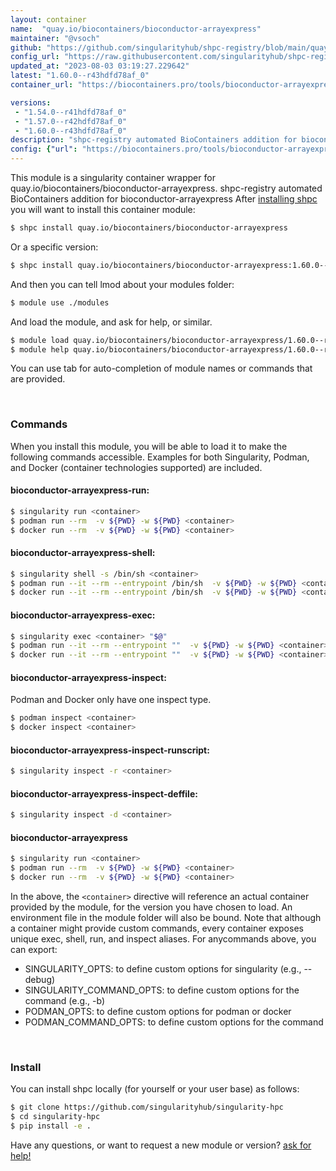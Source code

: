 ```yaml
---
layout: container
name:  "quay.io/biocontainers/bioconductor-arrayexpress"
maintainer: "@vsoch"
github: "https://github.com/singularityhub/shpc-registry/blob/main/quay.io/biocontainers/bioconductor-arrayexpress/container.yaml"
config_url: "https://raw.githubusercontent.com/singularityhub/shpc-registry/main/quay.io/biocontainers/bioconductor-arrayexpress/container.yaml"
updated_at: "2023-08-03 03:19:27.229642"
latest: "1.60.0--r43hdfd78af_0"
container_url: "https://biocontainers.pro/tools/bioconductor-arrayexpress"

versions:
 - "1.54.0--r41hdfd78af_0"
 - "1.57.0--r42hdfd78af_0"
 - "1.60.0--r43hdfd78af_0"
description: "shpc-registry automated BioContainers addition for bioconductor-arrayexpress"
config: {"url": "https://biocontainers.pro/tools/bioconductor-arrayexpress", "maintainer": "@vsoch", "description": "shpc-registry automated BioContainers addition for bioconductor-arrayexpress", "latest": {"1.60.0--r43hdfd78af_0": "sha256:41f2dbc6ba5702bc33940dfea73ad822fbfd53df817a68d1281ab0d61eef5367"}, "tags": {"1.54.0--r41hdfd78af_0": "sha256:0673ae8333fb0d0f189f294154d272036c2dff69a3da1d380cc19cc77ef2e662", "1.57.0--r42hdfd78af_0": "sha256:4776a6852841fe065948b9a63b6449d855860f91e57d7f11063d9bc7f4918ab4", "1.60.0--r43hdfd78af_0": "sha256:41f2dbc6ba5702bc33940dfea73ad822fbfd53df817a68d1281ab0d61eef5367"}, "docker": "quay.io/biocontainers/bioconductor-arrayexpress"}
---
```


This module is a singularity container wrapper for quay.io/biocontainers/bioconductor-arrayexpress.
shpc-registry automated BioContainers addition for bioconductor-arrayexpress
After [installing shpc](#install) you will want to install this container module:


```bash
$ shpc install quay.io/biocontainers/bioconductor-arrayexpress
```

Or a specific version:

```bash
$ shpc install quay.io/biocontainers/bioconductor-arrayexpress:1.60.0--r43hdfd78af_0
```

And then you can tell lmod about your modules folder:

```bash
$ module use ./modules
```

And load the module, and ask for help, or similar.

```bash
$ module load quay.io/biocontainers/bioconductor-arrayexpress/1.60.0--r43hdfd78af_0
$ module help quay.io/biocontainers/bioconductor-arrayexpress/1.60.0--r43hdfd78af_0
```

You can use tab for auto-completion of module names or commands that are provided.

<br>

### Commands

When you install this module, you will be able to load it to make the following commands accessible.
Examples for both Singularity, Podman, and Docker (container technologies supported) are included.

#### bioconductor-arrayexpress-run:

```bash
$ singularity run <container>
$ podman run --rm  -v ${PWD} -w ${PWD} <container>
$ docker run --rm  -v ${PWD} -w ${PWD} <container>
```

#### bioconductor-arrayexpress-shell:

```bash
$ singularity shell -s /bin/sh <container>
$ podman run --it --rm --entrypoint /bin/sh  -v ${PWD} -w ${PWD} <container>
$ docker run --it --rm --entrypoint /bin/sh  -v ${PWD} -w ${PWD} <container>
```

#### bioconductor-arrayexpress-exec:

```bash
$ singularity exec <container> "$@"
$ podman run --it --rm --entrypoint ""  -v ${PWD} -w ${PWD} <container> "$@"
$ docker run --it --rm --entrypoint ""  -v ${PWD} -w ${PWD} <container> "$@"
```

#### bioconductor-arrayexpress-inspect:

Podman and Docker only have one inspect type.

```bash
$ podman inspect <container>
$ docker inspect <container>
```

#### bioconductor-arrayexpress-inspect-runscript:

```bash
$ singularity inspect -r <container>
```

#### bioconductor-arrayexpress-inspect-deffile:

```bash
$ singularity inspect -d <container>
```



#### bioconductor-arrayexpress

```bash
$ singularity run <container>
$ podman run --rm  -v ${PWD} -w ${PWD} <container>
$ docker run --rm  -v ${PWD} -w ${PWD} <container>
```


In the above, the `<container>` directive will reference an actual container provided
by the module, for the version you have chosen to load. An environment file in the
module folder will also be bound. Note that although a container
might provide custom commands, every container exposes unique exec, shell, run, and
inspect aliases. For anycommands above, you can export:

 - SINGULARITY_OPTS: to define custom options for singularity (e.g., --debug)
 - SINGULARITY_COMMAND_OPTS: to define custom options for the command (e.g., -b)
 - PODMAN_OPTS: to define custom options for podman or docker
 - PODMAN_COMMAND_OPTS: to define custom options for the command

<br>

### Install

You can install shpc locally (for yourself or your user base) as follows:

```bash
$ git clone https://github.com/singularityhub/singularity-hpc
$ cd singularity-hpc
$ pip install -e .
```

Have any questions, or want to request a new module or version? [ask for help!](https://github.com/singularityhub/singularity-hpc/issues)